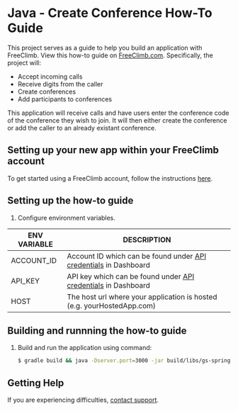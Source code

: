 # Java - Create Conference How-To Guide

This project serves as a guide to help you build an application with FreeClimb. View this how-to guide on [FreeClimb.com](https://docs.freeclimb.com/docs/create-a-conference-and-add-participants-1#section-java). Specifically, the project will:

- Accept incoming calls
- Receive digits from the caller
- Create conferences
- Add participants to conferences

This application will receive calls and have users enter the conference code of the conference they wish to join. It will then either create the conference or add the caller to an already existant conference.

## Setting up your new app within your FreeClimb account

To get started using a FreeClimb account, follow the instructions [here](https://docs.freeclimb.com/docs/getting-started-with-freeclimb).

## Setting up the how-to guide

1.  Configure environment variables.

| ENV VARIABLE | DESCRIPTION                                                                                                                              |
| ------------ | ---------------------------------------------------------------------------------------------------------------------------------------- |
| ACCOUNT_ID   | Account ID which can be found under [API credentials](https://www.freeclimb.com/dashboard/portal/account/authentication) in Dashboard           |
| API_KEY   | API key which can be found under [API credentials](https://www.freeclimb.com/dashboard/portal/account/authentication) in Dashboard |
| HOST         | The host url where your application is hosted (e.g. yourHostedApp.com)                                                                   |

## Building and runnning the how-to guide

1. Build and run the application using command:

   ```bash
   $ gradle build && java -Dserver.port=3000 -jar build/libs/gs-spring-boot-0.1.0.jar
   ```

## Getting Help

If you are experiencing difficulties, [contact support](https://freeclimb.com/support).
